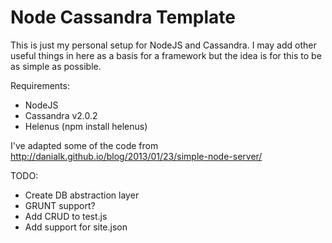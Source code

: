 Node Cassandra Template
=============
This is just my personal setup for NodeJS and Cassandra. I may add other useful things in here as a basis for a framework
but the idea is for this to be as simple as possible.

Requirements:

- NodeJS
- Cassandra v2.0.2
- Helenus (npm install helenus)

I've adapted some of the code from http://danialk.github.io/blog/2013/01/23/simple-node-server/

TODO:
- Create DB abstraction layer
- GRUNT support?
- Add CRUD to test.js
- Add support for site.json
